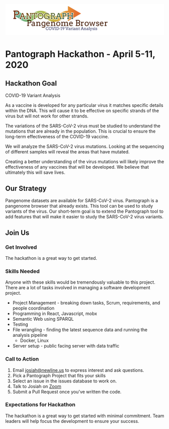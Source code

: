 ![](img/pantograph.png)

# Pantograph Hackathon - April 5-11, 2020

## Hackathon Goal

COVID-19 Variant Analysis

As a vaccine is developed for any particular virus it matches specific details within the DNA. This will cause it to be effective on specific strands of the virus but will not work for other strands.

The variations of the SARS-CoV-2 virus must be studied to understand the mutations that are already in the population. This is crucial to ensure the long-term effectiveness of the COVID-19 vaccine.


We will analyze the SARS-CoV-2 virus mutations. Looking at the sequencing of different samples will reveal the areas that have mutated.

Creating a better understanding of the virus mutations will likely improve the effectiveness of any vaccines that will be developed. We believe that ultimately this will save lives.

## Our Strategy

Pangenome datasets are available for SARS-CoV-2 virus. Pantograph is a pangenome browser that already exists. This tool can be used to study variants of the virus.  Our short-term goal is to extend the Pantograph tool to add features that will make it easier to study the SARS-CoV-2 virus variants.


## Join Us


### Get Involved

The hackathon is a great way to get started.  


### Skills Needed

Anyone with these skills would be tremendously valuable to this project.
There are a lot of tasks involved in managing a software development project.

* Project Management - breaking down tasks, Scrum, requirements, and people coordination
* Programming in React, Javascript, mobx
* Semantic Web using SPARQL
* Testing
* File wrangling - finding the latest sequence data and running the analysis pipeline
    * Docker, Linux
* Server setup - public facing server with data traffic  


### Call to Action
1. Email josiah@newline.us to express interest and ask questions.
2. Pick a Pantograph Project that fits your skills
3. Select an issue in the issues database to work on. 
4. Talk to Josiah on [Zoom](https://zoom.us/j/9703818860)
5. Submit a Pull Request once you've written the code.

### Expectations for Hackathon

The hackathon is a great way to get started with minimal commitment. Team leaders will help focus the development to ensure your success.

